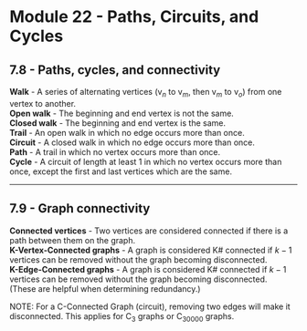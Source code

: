 # Module 22 - Paths, Circuits, and Cycles

## 7.8 - Paths, cycles, and connectivity

**Walk** - A series of alternating vertices (v$_{n}$ to v$_{m}$, then v$_{m}$ to v$_{o}$) from one vertex to another.  
**Open walk** - The beginning and end vertex is not the same.  
**Closed walk** - The beginning and end vertex is the same.  
**Trail** - An open walk in which no edge occurs more than once.  
**Circuit** - A closed walk in which no edge occurs more than once.  
**Path** - A trail in which no vertex occurs more than once.  
**Cycle** - A circuit of length at least 1 in which no vertex occurs more than once, except the first and last vertices which are the same.

---

## 7.9 - Graph connectivity

**Connected vertices** - Two vertices are considered connected if there is a path between them on the graph.  
**K-Vertex-Connected graphs** - A graph is considered K# connected if $k-1$ vertices can be removed without the graph becoming disconnected.  
**K-Edge-Connected graphs** - A graph is considered K# connected if $k-1$ vertices can be removed without the graph becoming disconnected.  
(These are helpful when determining redundancy.)

NOTE: For a C-Connected Graph (circuit), removing two edges will make it disconnected. This applies for C$_{3}$ graphs or C$_{30000}$ graphs.
